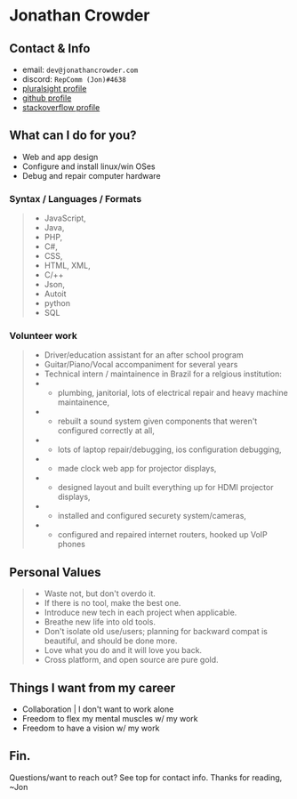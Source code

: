 # Jonathan Crowder
## Contact & Info
- email: `dev@jonathancrowder.com`
- discord: `RepComm (Jon)#4638`
- [pluralsight profile](https://app.pluralsight.com/profile/jonathan-crowder)
- [github profile](https://github.com/RepComm)
- [stackoverflow profile](https://stackoverflow.com/users/8112809/jonathan-crowder)
## What can I do for you?
- Web and app design
- Configure and install linux/win OSes
- Debug and repair computer hardware

### Syntax / Languages / Formats
> * JavaScript,
> * Java,
> * PHP,
> * C#,
> * CSS,
> * HTML, XML, 
> * C/++
> * Json,
> * Autoit
> * python
> * SQL

### Volunteer work
> * Driver/education assistant for an after school program
> * Guitar/Piano/Vocal accompaniment for several years
> * Technical intern / maintainence in Brazil for a relgious institution:
> * * plumbing, janitorial, lots of electrical repair and heavy machine maintainence,
> * * rebuilt a sound system given components that weren't configured correctly at all,
> * * lots of laptop repair/debugging, ios configuration debugging,
> * * made clock web app for projector displays,
> * * designed layout and built everything up for HDMI projector displays,
> * * installed and configured securety system/cameras,
> * * configured and repaired internet routers, hooked up VoIP phones

## Personal Values
> * Waste not, but don't overdo it.
> * If there is no tool, make the best one.
> * Introduce new tech in each project when applicable.
> * Breathe new life into old tools.
> * Don't isolate old use/users; planning for backward compat is beautiful, and should be done more.
> * Love what you do and it will love you back.
> * Cross platform, and open source are pure gold.

## Things I want from my career
* Collaboration | I don't want to work alone
* Freedom to flex my mental muscles w/ my work
* Freedom to have a vision w/ my work

## Fin.
Questions/want to reach out? See top for contact info.
Thanks for reading,
~Jon
